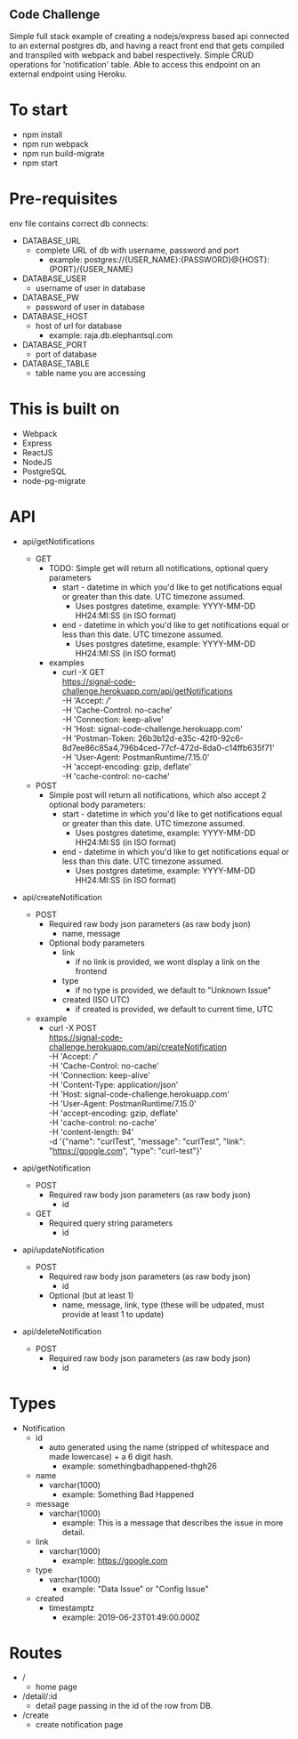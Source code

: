 ## Code Challenge
Simple full stack example of creating a nodejs/express based api connected to an external postgres db, and having a react front end that gets compiled and transpiled with webpack and babel respectively. Simple CRUD operations for 'notification' table. Able to access this endpoint on an external endpoint using Heroku.

# To start
- npm install
- npm run webpack
- npm run build-migrate
- npm start

# Pre-requisites
env file contains correct db connects:

* DATABASE_URL 
    * complete URL of db with username, password and port
        * example: postgres://{USER_NAME}:{PASSWORD}@{HOST}:{PORT}/{USER_NAME}
* DATABASE_USER
    * username of user in database
* DATABASE_PW
    * password of user in database
* DATABASE_HOST
    * host of url for database
        * example: raja.db.elephantsql.com
* DATABASE_PORT
    * port of database
* DATABASE_TABLE
    * table name you are accessing

# This is built on
- Webpack
- Express
- ReactJS
- NodeJS
- PostgreSQL
- node-pg-migrate

# API
- api/getNotifications
    * GET
        * TODO: Simple get will return all notifications, optional query parameters
            * start - datetime in which you'd like to get notifications equal or greater than this date. UTC timezone assumed.
                * Uses postgres datetime, example: YYYY-MM-DD HH24:MI:SS (in ISO format)
            * end - datetime in which you'd like to get notifications equal or less than this date. UTC timezone assumed.
                * Uses postgres datetime, example: YYYY-MM-DD HH24:MI:SS (in ISO format)
        * examples
            * curl -X GET \
                https://signal-code-challenge.herokuapp.com/api/getNotifications \
                -H 'Accept: */*' \
                -H 'Cache-Control: no-cache' \
                -H 'Connection: keep-alive' \
                -H 'Host: signal-code-challenge.herokuapp.com' \
                -H 'Postman-Token: 26b3b12d-e35c-42f0-92c6-8d7ee86c85a4,796b4ced-77cf-472d-8da0-c14ffb635f71' \
                -H 'User-Agent: PostmanRuntime/7.15.0' \
                -H 'accept-encoding: gzip, deflate' \
                -H 'cache-control: no-cache'
    * POST
        * Simple post will return all notifications, which also accept 2 optional body parameters:
            * start - datetime in which you'd like to get notifications equal or greater than this date. UTC timezone assumed.
                * Uses postgres datetime, example: YYYY-MM-DD HH24:MI:SS (in ISO format)
            * end - datetime in which you'd like to get notifications equal or less than this date. UTC timezone assumed.
                * Uses postgres datetime, example: YYYY-MM-DD HH24:MI:SS (in ISO format)

- api/createNotification
    * POST
        * Required raw body json parameters (as raw body json)
            * name, message
        * Optional body parameters
            * link
                * if no link is provided, we wont display a link on the frontend
            * type
                * if no type is provided, we default to "Unknown Issue"
            * created (ISO UTC)
                * if created is provided, we default to current time, UTC
    * example
        * curl -X POST \
            https://signal-code-challenge.herokuapp.com/api/createNotification \
            -H 'Accept: */*' \
            -H 'Cache-Control: no-cache' \
            -H 'Connection: keep-alive' \
            -H 'Content-Type: application/json' \
            -H 'Host: signal-code-challenge.herokuapp.com' \
            -H 'User-Agent: PostmanRuntime/7.15.0' \
            -H 'accept-encoding: gzip, deflate' \
            -H 'cache-control: no-cache' \
            -H 'content-length: 94' \
            -d '{"name": "curlTest", "message": "curlTest", "link": "https://google.com", "type": "curl-test"}'
- api/getNotification
    * POST
        * Required raw body json parameters (as raw body json)
            * id
    * GET
        * Required query string parameters
            * id
- api/updateNotification
    * POST
        * Required raw body json parameters (as raw body json)
            * id
        * Optional (but at least 1)
            * name, message, link, type (these will be udpated, must provide at least 1 to update)
- api/deleteNotification
    * POST
        * Required raw body json parameters (as raw body json)
            * id


# Types
- Notification
    * id
        * auto generated using the name (stripped of whitespace and made lowercase) + a 6 digit hash.
            * example: somethingbadhappened-thgh26
    * name
        * varchar(1000)
            * example: Something Bad Happened
    * message
        * varchar(1000)
            * example: This is a message that describes the issue in more detail.
    * link
        * varchar(1000)
            * example: https://google.com
    * type
        * varchar(1000)
            * example: "Data Issue" or "Config Issue"
    * created
        * timestamptz
            * example: 2019-06-23T01:49:00.000Z

# Routes
- /
    * home page
- /detail/:id
    * detail page passing in the id of the row from DB.
- /create
    * create notification page
